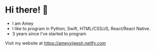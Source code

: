 # Hi there! 👋

- I am Amey 
- I like to program in Python, Swift, HTML/CSS/JS, React/React Native.
- 3 years since I've started to program

Visit my website at https://ameyvijeesh.netlfy.com
